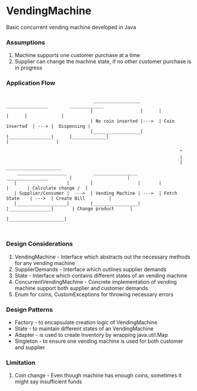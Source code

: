 # VendingMachine
Basic concurrent vending machine developed in Java

### Assumptions
1. Machine supports one customer purchase at a time 
2. Supplier can change the machine state, if no other customer purchase is in progress

### Application Flow
```
                                                                                   
                                 __________________        ________________        _____________    
                                |                  |      |                |      |             |
                                | No coin inserted |--->  | Coin inserted  | ---> |  Dispensing |
                                |__________________|      |________________|      |_____________|                                                                       |                  |
                                                                  
                                                                  ^                    
                                                                  |                      
                                                                  |                 _____________________      
    ___________________          _________________         ________________        |                     |
   |                   |        |                 |       |                |       | Calculate change /  |                              
   | Supplier/Consumer |  --->  | Vending Machine | --->  | Fetch State    | --->  | Create Bill         | 
   |___________________|        |_________________|       |________________|       | Change product      |
                                                                                   |_____________________|
                                                                                   
                                            
```

### Design Considerations

1. VendingMachine - Interface which abstracts out the necessary methods for any vending machine
2. SupplierDemands - Interface which outlines supplier demands
3. State - Interface which contains different states of an vending machine
4. ConcurrentVendingMachine - Concrete implementation of vending machine support both supplier and customer demands
5. Enum for coins, CustomExceptions for throwing necessary errors

### Design Patterns

* Factory - to encapsulate creation logic of VendingMachine
* State - to maintain different states of an VendingMachine
* Adapter - is used to create Inventory by wrapping java.util.Map
* Singleton - to ensure one vending machine is used for both customer and supplier 

### Limitation

1. Coin change - Even though machine has enough coins, sometimes it might say insufficient funds
